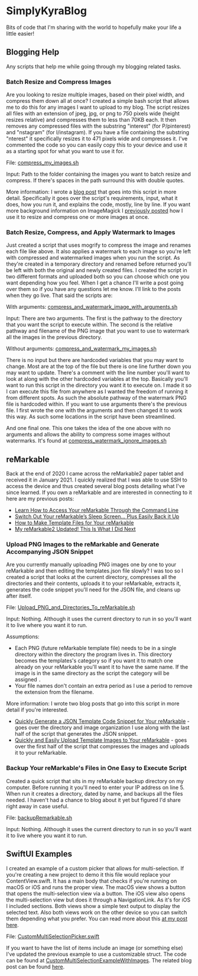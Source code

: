 # SimplyKyraBlog
Bits of code that I'm sharing with the world to hopefully make your life a little easier!

## Blogging Help

Any scripts that help me while going through my blogging related tasks.

### Batch Resize and Compress Images

Are you looking to resize multiple images, based on their pixel width, and compress them down all 
at once? I created a simple bash script that allows me to do this for any images I want to upload 
to my blog. The script resizes all files with an extension of jpeg, jpg, or png to 750 pixels wide (height 
resizes relative) and compresses them to less than 70KB each. It then removes any compressed files 
with the substring "interest" (for P/pinterest) and "nstagram" (for I/instagram). If you have a 
file containing the substring "nterest" it specifically resizes it to 471 pixels wide and compresses
it. I've commented the code so you can easily copy this to your device and use it as a starting 
spot for what you want to use it for. 

File: [compress_my_images.sh](BloggingHelp/compress_my_images.sh)

Input: Path to the folder containing the images you want to batch resize and compress. If there's 
spaces in the path surround this with double quotes.

More information: I wrote a [blog post](https://www.simplykyra.com/2021/03/10/use-a-simple-bash-script-to-resize-your-images-quickly-and-easily/) that 
goes into this script in more detail. Specifically it goes over the script's requirements, input, 
what it does, how you run it, and explains the code, mostly, line by line. If you want more background
information on ImageMagick I [previously posted](https://www.simplykyra.com/2021/01/27/easily-resize-multiple-images-quickly-through-the-terminal-on-your-mac/)
how I use it to resize and compress one or more images at once. 

### Batch Resize, Compress, and Apply Watermark to Images

Just created a script that uses mogrify to compress the image and renames each file like above. It also applies a watermark to each image so you're left with compressed and watermarked images when you run the script. As they're created in a temporary directory and renamed before returned you'll be left with both the original and newly created files. I created the script in two different formats and uploaded both so you can choose which one you want depending how you feel. When I get a chance I'll write a post going over them so if you have any questions let me know. I'll link to the posts when they go live. That said the scripts are:

With arguments: [compress_and_watermark_image_with_arguments.sh](BloggingHelp/compress_and_watermark_image_with_arguments.sh)

Input: There are two arguments. The first is the pathway to the directory that you want the script to execute within. The second is the relative pathway and filename of the PNG image that you want to use to watermark all the images in the previous directory. 

Without arguments: [compress_and_watermark_my_images.sh](BloggingHelp/compress_and_watermark_my_images.sh)

There is no input but there are hardcoded variables that you may want to change. Most are at the top of the file but there is one line further down you may want to update. There's a comment with the line number you'll want to look at along with the other hardcoded variables at the top. Basically you'll want to run this script in the directory you want it to execute on. I made it so I can execute this file from anywhere as I wanted the freedom of running it from different spots. As such the absolute pathway of the watermark PNG file is hardcoded within. If you want to use arguments there's the previous file. I first wrote the one with the arguments and then changed it to work this way. As such some locations in the script have been streamlined.

And one final one. This one takes the idea of the one above with no arguments and allows the ability to compress some images without watermarks. It's found at [compress_watermark_ignore_images.sh](BloggingHelp/compress_watermark_ignore_images.sh)

## reMarkable ##

Back at the end of 2020 I came across the reMarkable2 paper tablet and received it in January 2021. 
I quickly realized that I was able to use SSH to access the device and thus created several blog
posts detailing what I've since learned. If you own a reMarkable and are interested in connecting to it 
here are my previous posts:
* [Learn How to Access Your reMarkable Through the Command Line](https://www.simplykyra.com/2021/02/03/learn-how-to-access-your-remarkable-through-the-command-line/)
* [Switch Out Your reMarkable’s Sleep Screen… Plus Easily Back it Up](https://www.simplykyra.com/2021/02/10/switch-out-your-remarkables-sleep-screen-plus-easily-back-it-up/)
* [How to Make Template Files for Your reMarkable](https://www.simplykyra.com/2021/02/24/how-to-make-template-files-for-your-remarkable/)
* [My reMarkable2 Updated! This Is What I Did Next](https://www.simplykyra.com/2021/04/14/my-remarkable2-updated-this-is-what-i-did-next/)

### Upload PNG Images to the reMarkable and Generate Accompanying JSON Snippet

Are you currently manually uploading PNG images one by one to your reMarkable and then editing the 
templates.json file slowly? I was too so I created a script that looks at the current directory, 
compresses all the directories and their contents, uploads it to your reMarkable, extracts it, generates
the code snippet you'll need for the JSON file, and cleans up after itself. 

File: [Upload_PNG_and_Directories_To_reMarkable.sh](reMarkable/Upload_PNG_and_Directories_To_reMarkable.sh)

Input: Nothing. Although it uses the current directory to run in so you'll want it to live where you want it to run.

Assumptions: 
* Each PNG (future reMarkable template file) needs to be in a single directory within the directory 
the program lives in. This directory becomes the templates's category so if you want it to match one already on 
your reMarkable you'll want it to have the same name. If the image is in the same directory as the script
the category will be assigned `.`
* Your file names don't contain an extra period as I use a period to remove the extension from the filename.

More information: I wrote two blog posts that go into this script in more detail if you're interested.  
* [Quickly Generate a JSON Template Code Snippet for Your reMarkable](https://www.simplykyra.com/2021/03/31/quickly-generate-a-json-template-code-snippet-for-your-remarkable/) - goes over the directory and image organization I use along with the last half of the script that generates the JSON snippet. 
* [Quickly and Easily Upload Template Images to Your reMarkable](https://www.simplykyra.com/2021/04/07/quickly-and-easily-upload-template-images-to-your-remarkable/) - goes over the first half of the script that compresses the images and uploads it to your reMarkable.

### Backup Your reMarkable's Files in One Easy to Execute Script

Created a quick script that sits in my reMarkable backup directory on my computer. Before running it you'll need to enter your IP address on line 5. When run it creates a directory, dated by name, and backups all the files needed. I haven't had a chance to blog about it yet but figured I'd share right away in case useful. 

File: [backupRemarkable.sh](reMarkable/backupRemarkable.sh)

Input: Nothing. Although it uses the current directory to run in so you'll want it to live where you want it to run.

## SwiftUI Examples ##

I created an example of a custom picker that allows for multi-selection. If you're creating a new project to demo it this file would replace your ContentView.swift. It has a main body that checks if you're running on macOS or iOS and runs the proper view. The macOS view shows a button that opens the multi-selection view via a button. The iOS view also opens the multi-selection view but does it through a NavigationLink. As it's for iOS I included sections. Both views show a simple text output to display the selected text. Also both views work on the other device so you can switch them depending what you prefer. You can read more about this [at my post here](https://www.simplykyra.com/how-to-make-a-custom-picker-with-multi-selection-in-swiftui/).

File: [CustomMultiSelectionPicker.swift](SwiftExamples/CustomMultiSelectionPicker.swift)

If you want to have the list of items include an image (or something else) I've updated the previous example to use a customizable struct. The code can be found at [CustomMultiSelectionExampleWithImages](SwiftExamples/CustomMultiSelectionExampleWithImages). The related blog post can be found [here](https://www.simplykyra.com/update-to-my-custom-picker-with-multi-selection-in-swiftui-now-with-images/).
